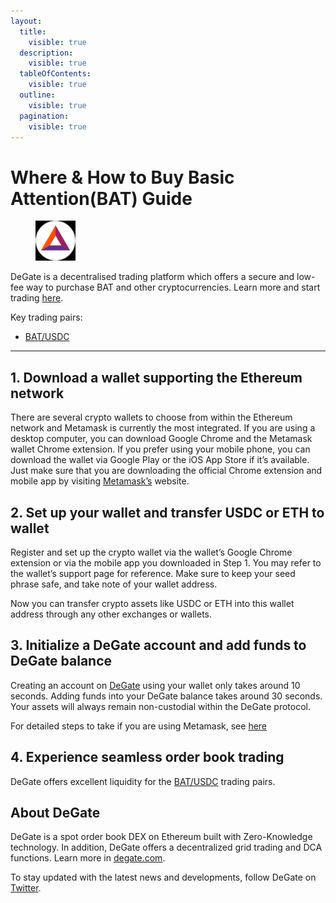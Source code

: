 ```yaml
---
layout:
  title:
    visible: true
  description:
    visible: true
  tableOfContents:
    visible: true
  outline:
    visible: true
  pagination:
    visible: true
---
```


# Where & How to Buy Basic Attention(BAT) Guide

<figure><img src="../.gitbook/assets/bat_0x0d8775f648430679a709e98d2b0cb6250d2887ef1716284663694.jpg" alt="BAT" width="64"><figcaption></figcaption></figure>

DeGate is a decentralised trading platform which offers a secure and low-fee way to purchase BAT and other cryptocurrencies. Learn more and start trading [here](https://app.degate.com/trade/USDC/0x0d8775f648430679a709e98d2b0cb6250d2887ef?utm_source=howtobuy).&#x20;

Key trading pairs:

* [BAT/USDC](https://app.degate.com/trade/USDC/0x0d8775f648430679a709e98d2b0cb6250d2887ef?utm_source=howtobuy)

***

## 1. Download a wallet supporting the Ethereum network

There are several crypto wallets to choose from within the Ethereum network and Metamask is currently the most integrated. If you are using a desktop computer, you can download Google Chrome and the Metamask wallet Chrome extension. If you prefer using your mobile phone, you can download the wallet via Google Play or the iOS App Store if it’s available. Just make sure that you are downloading the official Chrome extension and mobile app by visiting [Metamask’s](https://metamask.io/) website.

## 2. Set up your wallet and transfer USDC or ETH to wallet

Register and set up the crypto wallet via the wallet’s Google Chrome extension or via the mobile app you downloaded in Step 1. You may refer to the wallet’s support page for reference. Make sure to keep your seed phrase safe, and take note of your wallet address.&#x20;

Now you can transfer crypto assets like USDC or ETH into this wallet address through any other exchanges or wallets.

## 3. Initialize a DeGate account and add funds to DeGate balance

Creating an account on [DeGate](https://app.degate.com/?utm_source=BAT_howtobuy) using your wallet only takes around 10 seconds. Adding funds into your DeGate balance takes around 30 seconds. Your assets will always remain non-custodial within the DeGate protocol.

For detailed steps to take if you are using Metamask, see [here](https://docs.degate.com/v/product_en/main-features/wallet-connectivity/metamask)

## 4. Experience seamless order book trading

DeGate offers excellent liquidity for the [BAT/USDC](https://app.degate.com/trade/USDC/0x0d8775f648430679a709e98d2b0cb6250d2887ef?utm_source=howtobuy) trading pairs.&#x20;

## About DeGate

DeGate is a spot order book DEX on Ethereum built with Zero-Knowledge technology. In addition, DeGate offers a decentralized grid trading and DCA functions.  Learn more in [degate.com](https://degate.com/?utm_source=BAT_howtobuy).

To stay updated with the latest news and developments, follow DeGate on [Twitter](https://twitter.com/degatedex).
